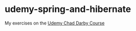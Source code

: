 # udemy-spring-and-hibernate
My exercises on the [Udemy Chad Darby Course](https://www.udemy.com/course/spring-hibernate-tutorial/)
